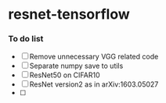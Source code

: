 # resnet-tensorflow

### To do list

- [ ] Remove unnecessary VGG related code
- [ ] Separate numpy save to utils
- [ ] ResNet50 on CIFAR10 
- [ ] ResNet version2 as in arXiv:1603.05027
- [ ] 
